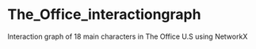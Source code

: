 # The_Office_interactiongraph
Interaction graph of 18 main characters in The Office U.S using NetworkX 
